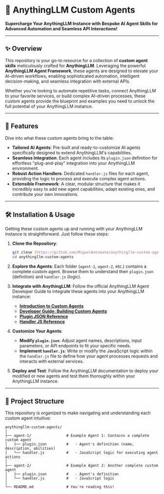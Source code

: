 # 🤖 AnythingLLM Custom Agents

**Supercharge Your AnythingLLM Instance with Bespoke AI Agent Skills for Advanced Automation and Seamless API Interactions!**

---

## ✨ Overview

This repository is your go-to resource for a collection of **custom agent skills** meticulously crafted for **AnythingLLM**. Leveraging the powerful **AnythingLLM Agent Framework**, these agents are designed to elevate your AI-driven workflows, enabling sophisticated automation, intelligent decision-making, and seamless integration with external APIs.

Whether you're looking to automate repetitive tasks, connect AnythingLLM to your favorite services, or build complex AI-driven processes, these custom agents provide the blueprint and examples you need to unlock the full potential of your AnythingLLM instance.

---

## 🚀 Features

Dive into what these custom agents bring to the table:

* **Tailored AI Agents**: Pre-built and ready-to-customize AI agents specifically designed to extend AnythingLLM's capabilities.
* **Seamless Integration**: Each agent includes its `plugin.json` definition for effortless "plug-and-play" integration into your AnythingLLM environment.
* **Robust Action Handlers**: Dedicated `handler.js` files for each agent, providing the logic to process and execute complex agent actions.
* **Extensible Framework**: A clear, modular structure that makes it incredibly easy to add new agent capabilities, adapt existing ones, and contribute your own innovations.

---

## 🛠️ Installation & Usage

Getting these custom agents up and running with your AnythingLLM instance is straightforward. Just follow these steps:

1.  **Clone the Repository**:
    ```bash
    git clone [https://github.com/MiguelAutomate/anythingllm-custom-agents.git](https://github.com/MiguelAutomate/anythingllm-custom-agents.git)
    cd anythingllm-custom-agents
    ```

2.  **Explore the Agents**: Each folder (`agent-1`, `agent-2`, etc.) contains a complete custom agent. Browse them to understand their `plugin.json` (definition) and `handler.js` (logic).

3.  **Integrate with AnythingLLM**: Follow the official AnythingLLM Agent Developer Guide to integrate these agents into your AnythingLLM instance:
    * [**Introduction to Custom Agents**](https://docs.anythingllm.com/agent/custom/introduction)
    * [**Developer Guide: Building Custom Agents**](https://docs.anythingllm.com/agent/custom/developer-guide)
    * [**Plugin JSON Reference**](https://docs.anythingllm.com/agent/custom/plugin-json)
    * [**Handler JS Reference**](https://docs.anythingllm.com/agent/custom/handler-js)

4.  **Customize Your Agents**:
    * **Modify `plugin.json`**: Adjust agent names, descriptions, input parameters, or API endpoints to fit your specific needs.
    * **Implement `handler.js`**: Write or modify the JavaScript logic within the `handler.js` file to define how your agent processes requests and interacts with external services.

5.  **Deploy and Test**: Follow the AnythingLLM documentation to deploy your modified or new agents and test them thoroughly within your AnythingLLM instance.

---

## 📂 Project Structure

This repository is organized to make navigating and understanding each custom agent intuitive:
```
anythingllm-custom-agents/
│
├── agent-1/                # Example Agent 1: Contains a complete custom agent
│   ├── plugin.json         #   - Agent's definition (name, description, abilities)
│   └── handler.js          #   - JavaScript logic for executing agent actions
│
├── agent-2/                # Example Agent 2: Another complete custom agent
│   ├── plugin.json         #   - Agent's definition
│   └── handler.js          #   - JavaScript logic
│
└── README.md               # You're reading this!
```
